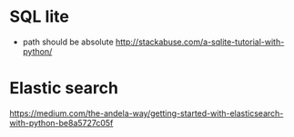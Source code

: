 # SQL lite
+ path should be absolute
http://stackabuse.com/a-sqlite-tutorial-with-python/


# Elastic search
https://medium.com/the-andela-way/getting-started-with-elasticsearch-with-python-be8a5727c05f
